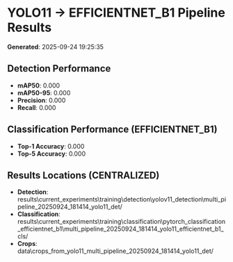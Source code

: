 # YOLO11 -> EFFICIENTNET_B1 Pipeline Results

**Generated**: 2025-09-24 19:25:35

## Detection Performance
- **mAP50**: 0.000
- **mAP50-95**: 0.000
- **Precision**: 0.000
- **Recall**: 0.000

## Classification Performance (EFFICIENTNET_B1)
- **Top-1 Accuracy**: 0.000
- **Top-5 Accuracy**: 0.000

## Results Locations (CENTRALIZED)
- **Detection**: results\current_experiments\training\detection\yolov11_detection\multi_pipeline_20250924_181414_yolo11_det/
- **Classification**: results\current_experiments\training\classification\pytorch_classification_efficientnet_b1\multi_pipeline_20250924_181414_yolo11_efficientnet_b1_cls/
- **Crops**: data\crops_from_yolo11_multi_pipeline_20250924_181414_yolo11_det/
